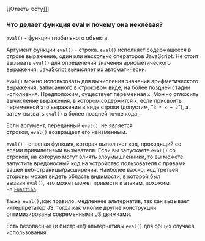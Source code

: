 [[Ответы боту]]]

### Что делает функция eval и почему она неклёвая?

`eval()` - функция глобального объекта.

Аргумент функции `eval()` - строка. `eval()` исполняет содержащееся в строке выражение, один или несколько операторов JavaScript. Не стоит вызывать `eval()` для определения значения арифметического выражения; JavaScript вычисляет их автоматически.

`eval()` можно использовать для вычисления значения арифметического выражения, записанного в строковом виде, на более поздней стадии исполнения. Предположим, существует переменная `x`. Можно отложить вычисление выражения, в котором содержится `х`, если присвоить переменной это выражение в виде строки (допустим, "`3 * x + 2`"), а затем вызвать `eval()` в более поздней точке кода.

Если аргумент, переданный `eval()`, не является строкой, `eval()` возвращает его неизменным.

`eval()` - опасная функция, которая выполняет код, проходящий со всеми привилегиями вызывателя. Если вы запускаете `eval()` со строкой, на которую могут влиять злоумышленники, то вы можете запустить вредоносный код на устройство пользователя с правами вашей веб-страницы/расширения. Наиболее важно, код третьей стороны может видеть область видимости, в которой был вызван `eval()`, что может может привести к атакам, похожим на [`Function`](https://developer.mozilla.org/ru/docs/Web/JavaScript/Reference/Global_Objects/Function).

`Также eval(),`как правило, медленнее альтернатив, так как вызывает интерпретатор JS, тогда как многие другие конструкции оптимизированы современными JS движками.

Есть безопасные (и быстрые!) альтернативы `eval()` для общих случаев использования.